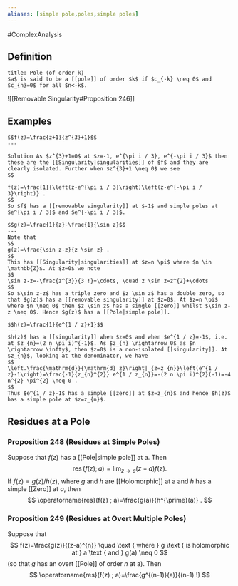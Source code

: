 ```yaml
---
aliases: [simple pole,poles,simple poles]
---
```

#ComplexAnalysis 

## Definition
```ad-definition
title: Pole (of order k)
$a$ is said to be a [[pole]] of order $k$ if $c_{-k} \neq 0$ and $c_{n}=0$ for all $n<-k$.
```

![[Removable Singularity#Proposition 246]]

## Examples

```ad-example
$$f(z)=\frac{z+1}{z^{3}+1}$$
---

Solution As $z^{3}+1=0$ at $z=-1, e^{\pi i / 3}, e^{-\pi i / 3}$ then these are the [[Singularity|singularities]] of $f$ and they are clearly isolated. Further when $z^{3}+1 \neq 0$ we see
$$

f(z)=\frac{1}{\left(z-e^{\pi i / 3}\right)\left(z-e^{-\pi i / 3}\right)} .
$$
So $f$ has a [[removable singularity]] at $-1$ and simple poles at $e^{\pi i / 3}$ and $e^{-\pi i / 3}$.
```

```ad-example
$$g(z)=\frac{1}{z}-\frac{1}{\sin z}$$
---
Note that
$$
g(z)=\frac{\sin z-z}{z \sin z} .
$$
This has [[Singularity|singularities]] at $z=n \pi$ where $n \in \mathbb{Z}$. At $z=0$ we note
$$
\sin z-z=-\frac{z^{3}}{3 !}+\cdots, \quad z \sin z=z^{2}+\cdots
$$
So $\sin z-z$ has a triple zero and $z \sin z$ has a double zero, so that $g(z)$ has a [[removable singularity]] at $z=0$. At $z=n \pi$ where $n \neq 0$ then $z \sin z$ has a single [[zero]] whilst $\sin z-z \neq 0$. Hence $g(z)$ has a [[Pole|simple pole]].
```

```ad-example
$$h(z)=\frac{1}{e^{1 / z}+1}$$
---
$h(z)$ has a [[singularity]] when $z=0$ and when $e^{1 / z}=-1$, i.e. at $z_{n}=(2 n \pi i)^{-1}$. As $z_{n} \rightarrow 0$ as $n \rightarrow \infty$, then $z=0$ is a non-isolated [[singularity]]. At $z_{n}$, looking at the denominator, we have
$$
\left.\frac{\mathrm{d}}{\mathrm{d} z}\right|_{z=z_{n}}\left(e^{1 / z}-1\right)=\frac{-1}{z_{n}^{2}} e^{1 / z_{n}}=-(2 n \pi i)^{2}(-1)=-4 n^{2} \pi^{2} \neq 0 .
$$
Thus $e^{1 / z}-1$ has a simple [[zero]] at $z=z_{n}$ and hence $h(z)$ has a simple pole at $z=z_{n}$.
```

## Residues at a Pole

### Proposition 248 (Residues at Simple Poles)
Suppose that $f(z)$ has a [[Pole|simple pole]] at a. Then
$$
\operatorname{res}(f(z) ; a)=\lim _{z \rightarrow a}(z-a) f(z) .
$$
If $f(z)=g(z) / h(z)$, where $g$ and $h$ are [[Holomorphic]] at a and $h$ has a simple [[Zero]] at $a$, then
$$
\operatorname{res}(f(z) ; a)=\frac{g(a)}{h^{\prime}(a)} .
$$

### Proposition 249 (Residues at Overt Multiple Poles)
Suppose that
$$
f(z)=\frac{g(z)}{(z-a)^{n}} \quad \text { where } g \text { is holomorphic at } a \text { and } g(a) \neq 0
$$
(so that $g$ has an overt [[Pole]] of order $n$ at a). Then
$$
\operatorname{res}(f(z) ; a)=\frac{g^{(n-1)}(a)}{(n-1) !}
$$